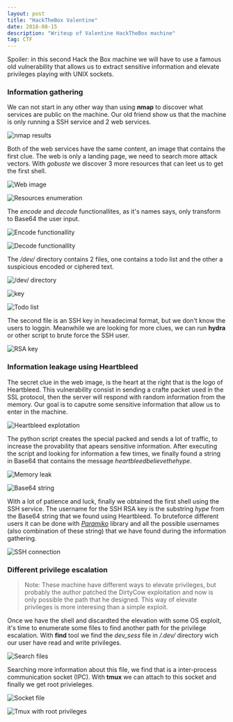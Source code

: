 ```yaml
---
layout: post
title: "HackTheBox Valentine"
date: 2018-08-15 
description: "Writeup of Valentine HackTheBox machine"
tag: CTF
---   
```


Spoiler: in this second Hack the Box machine we will have to use a famous old vulnerability that allows us to extract sensitive information and elevate privileges playing with UNIX sockets.

### Information gathering

We can not start in any other way than using **nmap** to discover what services are public on the machine. Our old friend show us that the machine is only running a SSH service and 2 web services.

![](/30sec/images/posts/Valentine/img1.png "nmap results")

Both of the web services have the same content, an image that contains the first clue. The web is only a landing page, we need to search more attack vectors. With *gobuste* we discover 3 more resources that can leet us to get the first shell.

![](/30sec/images/posts/Valentine/img2.png "Web image") 

![](/30sec/images/posts/Valentine/img3.png "Resources enumeration")

The *encode* and *decode* functionallites, as it's names says, only transform to Base64 the user input.  

![](/30sec/images/posts/Valentine/img4.png "Encode functionallity")

![](/30sec/images/posts/Valentine/img5.png "Decode functionallity")

The */dev/* directory contains 2 files, one contains a todo list and the other a suspicious encoded or ciphered text. 

![](/30sec/images/posts/Valentine/img6.png "/dev/ directory")

![](/30sec/images/posts/Valentine/img7.png "key")

![](/30sec/images/posts/Valentine/img8.png "Todo list")

The second file is an SSH key in hexadecimal format, but we don't know the users to loggin. Meanwhile we are looking for more clues, we can run **hydra** or other script to brute force the SSH user.

![](/30sec/images/posts/Valentine/img9.png "RSA key")

### Information leakage using Heartbleed

The secret clue in the web image, is the heart at the right that is the logo of Heartbleed. This vulnerability consist in sending a crafte packet used in the SSL protocol, then the server will respond with random information from the memory. Our goal is to caputre some sensitive information that allow us to enter in the machine.

![](/30sec/images/posts/Valentine/img10.png "Heartbleed explotation")

The python script creates the special packed and sends a lot of traffic, to increase the provability that apears sensitive information. After executing the script and looking for information a few times, we finally found a string in Base64 that contains the message *heartbleedbelievethehype*.

![](/30sec/images/posts/Valentine/img11.png "Memory leak")

![](/30sec/images/posts/Valentine/img12.png "Base64 string")

With a lot of patience and luck, finally we obtained the first shell using the SSH service. The username for the SSH RSA key is the substring *hype* from the Base64 string that we found using Heartbleed. To bruteforce different users it can be done with [*Paramiko*](http://www.paramiko.org/) library and all the possible usernames (also combination of these string) that we have found during the information gathering.

![](/30sec/images/posts/Valentine/img13.png "SSH connection")

### Different privilege escalation

> Note: These machine have different ways to elevate privileges, but probably the author patched the DirtyCow exploitation and now is only possible the path that he designed. This way of elevate privileges is more interesing than a simple exploit.

Once we have the shell and discardted the elevation with some OS exploit, it's time to enumerate some files to find another path for the privilege escalation. With **find** tool we find the *dev_sess* file in */.dev/* directory wich our user have read and write privileges.

![](/30sec/images/posts/Valentine/img14.png "Search files")

Searching more information about this file, we find that is a inter-process communication socket (IPC). With **tmux** we can attach to this socket and finally we get root privieleges.

![](/30sec/images/posts/Valentine/img15.png "Socket file")

![](/30sec/images/posts/Valentine/img16.png "Tmux with root privileges")
